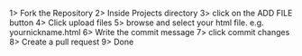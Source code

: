 1> Fork the Repository
2> Inside Projects directory
3> click on the ADD FILE button
4> Click upload files
5> browse and select your html file. e.g. yournickname.html
6> Write the commit message
7> click commit changes
8> Create a pull request 
9> Done
